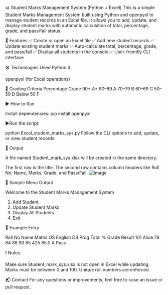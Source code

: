 📊 Student Marks Management System (Python + Excel)
This is a simple Student Marks Management System built using Python and openpyxl to manage student records in an Excel file. It allows you to add, update, and display student marks with automatic calculation of total, percentage, grade, and pass/fail status.

📁 Features
✅ Create or open an Excel file
✅ Add new student records
✅ Update existing student marks
✅ Auto-calculate total, percentage, grade, and pass/fail
✅ Display all students in the console
✅ User-friendly CLI interface

🛠️ Technologies Used
Python 3

openpyxl (for Excel operations)

🧮 Grading Criteria
Percentage	Grade
90+	A+
80–89	A
70–79	B
60–69	C
50–59	D
Below 50	F

▶️ How to Run

Install dependencies: pip install openpyxl

▶️Run the script:

python Excel_student_marks_sys.py
Follow the CLI options to add, update, or view student records.

📂 Output

A file named Student_mark_sys.xlsx will be created in the same directory.

The first row is the title.
The second row contains column headers like Roll No, Name, Marks, Grade, and Pass/Fail.
![image](https://github.com/user-attachments/assets/4f7c8844-b0a0-4458-8f65-54b9c02885cc)

📸 Sample Menu Output

Welcome to the Student Marks Management System

1. Add Student  
2. Update Student Marks  
3. Display All Students  
4. Exit
   
🧪 Example Entry

Roll No	Name	Maths	OS	English	DB	Prog	Total	%	Grade	Result
101	Alice	78	84	88	90	85	425	85.0	A	Pass

❗ Notes

Make sure Student_mark_sys.xlsx is not open in Excel while updating.
Marks must be between 0 and 100.
Unique roll numbers are enforced.

📬 Contact
For any questions or improvements, feel free to raise an issue or pull request.
